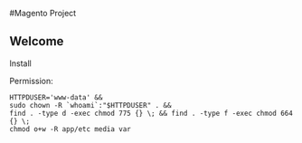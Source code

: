 #Magento Project

Welcome
---

Install

Permission:

```
HTTPDUSER='www-data' &&
sudo chown -R `whoami`:"$HTTPDUSER" . &&
find . -type d -exec chmod 775 {} \; && find . -type f -exec chmod 664 {} \;
chmod o+w -R app/etc media var
```